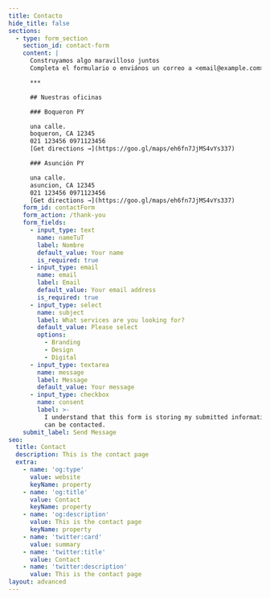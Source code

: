 ```yaml
---
title: Contacto
hide_title: false
sections:
  - type: form_section
    section_id: contact-form
    content: |
      Construyamos algo maravilloso juntos
      Completa el formulario o enviános un correo a <email@example.com>.

      ***

      ## Nuestras oficinas

      ### Boqueron PY

      una calle.
      boqueron, CA 12345
      021 123456 0971123456
      [Get directions →](https://goo.gl/maps/eh6fn7JjMS4vYs337)

      ### Asunción PY

      una calle.
      asuncion, CA 12345
      021 123456 0971123456
      [Get directions →](https://goo.gl/maps/eh6fn7JjMS4vYs337)
    form_id: contactForm
    form_action: /thank-you
    form_fields:
      - input_type: text
        name: nameTuT
        label: Nombre
        default_value: Your name
        is_required: true
      - input_type: email
        name: email
        label: Email
        default_value: Your email address
        is_required: true
      - input_type: select
        name: subject
        label: What services are you looking for?
        default_value: Please select
        options:
          - Branding
          - Design
          - Digital
      - input_type: textarea
        name: message
        label: Message
        default_value: Your message
      - input_type: checkbox
        name: consent
        label: >-
          I understand that this form is storing my submitted information so I
          can be contacted.
    submit_label: Send Message
seo:
  title: Contact
  description: This is the contact page
  extra:
    - name: 'og:type'
      value: website
      keyName: property
    - name: 'og:title'
      value: Contact
      keyName: property
    - name: 'og:description'
      value: This is the contact page
      keyName: property
    - name: 'twitter:card'
      value: summary
    - name: 'twitter:title'
      value: Contact
    - name: 'twitter:description'
      value: This is the contact page
layout: advanced
---
```

